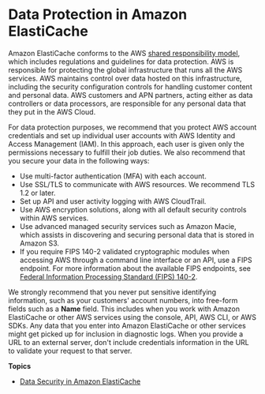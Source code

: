 # Data Protection in Amazon ElastiCache<a name="data-protection"></a>

Amazon ElastiCache conforms to the AWS [shared responsibility model](https://aws.amazon.com/compliance/shared-responsibility-model/), which includes regulations and guidelines for data protection\. AWS is responsible for protecting the global infrastructure that runs all the AWS services\. AWS maintains control over data hosted on this infrastructure, including the security configuration controls for handling customer content and personal data\. AWS customers and APN partners, acting either as data controllers or data processors, are responsible for any personal data that they put in the AWS Cloud\. 

For data protection purposes, we recommend that you protect AWS account credentials and set up individual user accounts with AWS Identity and Access Management \(IAM\)\. In this approach, each user is given only the permissions necessary to fulfill their job duties\. We also recommend that you secure your data in the following ways:
+ Use multi\-factor authentication \(MFA\) with each account\.
+ Use SSL/TLS to communicate with AWS resources\. We recommend TLS 1\.2 or later\.
+ Set up API and user activity logging with AWS CloudTrail\.
+ Use AWS encryption solutions, along with all default security controls within AWS services\.
+ Use advanced managed security services such as Amazon Macie, which assists in discovering and securing personal data that is stored in Amazon S3\.
+ If you require FIPS 140\-2 validated cryptographic modules when accessing AWS through a command line interface or an API, use a FIPS endpoint\. For more information about the available FIPS endpoints, see [Federal Information Processing Standard \(FIPS\) 140\-2](http://aws.amazon.com/compliance/fips/)\.

We strongly recommend that you never put sensitive identifying information, such as your customers' account numbers, into free\-form fields such as a **Name** field\. This includes when you work with Amazon ElastiCache or other AWS services using the console, API, AWS CLI, or AWS SDKs\. Any data that you enter into Amazon ElastiCache or other services might get picked up for inclusion in diagnostic logs\. When you provide a URL to an external server, don't include credentials information in the URL to validate your request to that server\.

**Topics**
+ [Data Security in Amazon ElastiCache](encryption.md)